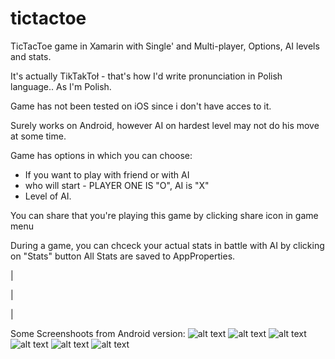 # tictactoe
TicTacToe game in Xamarin with Single' and Multi-player, Options, AI levels and stats.

It's actually TikTakToł - that's how I'd write pronunciation in Polish language.. As I'm Polish.

Game has not been tested on iOS since i don't have acces to it.

Surely works on Android, however AI on hardest level may not do his move at some time.

Game has options in which you can choose:
- If you want to play with friend or with AI
- who will start - PLAYER ONE IS "O", AI is "X"
- Level of AI. 

You can share that you're playing this game by clicking share icon in game menu

During a game, you can chceck your actual stats in battle with AI by clicking on "Stats" button
All Stats are saved to AppProperties.

|

|

|

Some Screenshoots from Android version:
![alt text](https://github.com/JustMyst/tictactoe/blob/master/Screenshoots/Screenshot_2018-07-04-10-36-05.png?raw=true)
![alt text](https://github.com/JustMyst/tictactoe/blob/master/Screenshoots/Screenshot_2018-07-04-10-36-17.png?raw=true)
![alt text](https://github.com/JustMyst/tictactoe/blob/master/Screenshoots/Screenshot_2018-07-04-10-47-29.png?raw=true)
![alt text](https://github.com/JustMyst/tictactoe/blob/master/Screenshoots/Screenshot_2018-07-04-10-47-41.png?raw=true)
![alt text](https://github.com/JustMyst/tictactoe/blob/master/Screenshoots/Screenshot_2018-07-04-10-47-52.png?raw=true)
![alt text](https://github.com/JustMyst/tictactoe/blob/master/Screenshoots/Screenshot_2018-07-04-10-48-04.png?raw=true)
